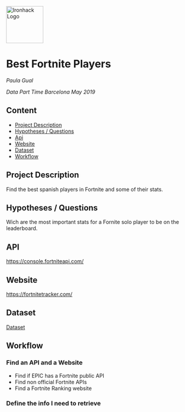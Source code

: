 <img src="https://bit.ly/2VnXWr2" alt="Ironhack Logo" width="100"/>

# Best Fortnite Players 
*Paula Gual*

*Data Part Time Barcelona May 2019*

## Content
- [Project Description](#project-description)
- [Hypotheses / Questions](#hypotheses-/-questions)
- [Api](#api)
- [Website](#website)
- [Dataset](#dataset)
- [Workflow](#workflow)


<a name="project-description"></a>

## Project Description
Find the best spanish players in Fortnite and some of their stats.

<a name="hypotheses-/-questions"></a>

## Hypotheses / Questions
Wich are the most important stats for a Fornite solo player to be on the leaderboard.

<a name="api"></a>

## API

https://console.fortniteapi.com/

<a name="website"></a>

## Website

https://fortnitetracker.com/

<a name="dataset"></a>

## Dataset

[Dataset]() 

<a name="workflow"></a>

## Workflow

### Find an API and a Website
* Find if EPIC has a Fortnite public API
* Find non official Fortnite APIs
* Find a Fortnite Ranking website 

### Define the info I need to retrieve




